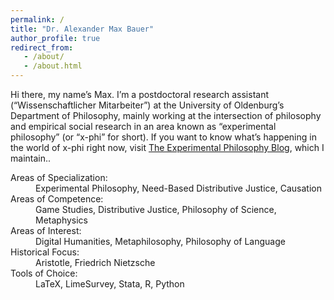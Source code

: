 ```yaml
---
permalink: /
title: "Dr. Alexander Max Bauer"
author_profile: true
redirect_from:
   - /about/
   - /about.html
---
```


Hi there, my name’s Max. I’m a postdoctoral research assistant (“Wissenschaftlicher Mitarbeiter”) at the University of Oldenburg’s Department of Philosophy, mainly working at the intersection of philosophy and empirical social research in an area known as “experimental philosophy” (or “x-phi” for short). If you want to know what’s happening in the world of x-phi right now, visit [The Experimental Philosophy Blog](https://xphi.net/), which I maintain..

<dl>
   <dt>Areas of Specialization:</dt>
      <dd>Experimental Philosophy, Need-Based Distributive Justice, Causation</dd>
   <dt>Areas of Competence:</dt>
      <dd>Game Studies, Distributive Justice, Philosophy of Science, Metaphysics</dd>
   <dt>Areas of Interest:</dt>
      <dd>Digital Humanities, Metaphilosophy, Philosophy of Language</dd>
   <dt>Historical Focus:</dt>
      <dd>Aristotle, Friedrich Nietzsche</dd>
   <dt>Tools of Choice:</dt>
      <dd>LaTeX, LimeSurvey, Stata, R, Python</dd>
</dl>
